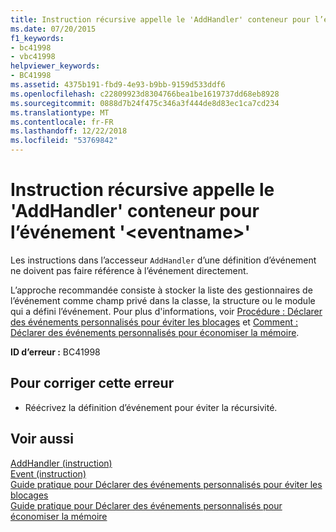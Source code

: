 ```yaml
---
title: Instruction récursive appelle le 'AddHandler' conteneur pour l’événement '&lt;eventname&gt;'
ms.date: 07/20/2015
f1_keywords:
- bc41998
- vbc41998
helpviewer_keywords:
- BC41998
ms.assetid: 4375b191-fbd9-4e93-b9bb-9159d533ddf6
ms.openlocfilehash: c22809923d8304766bea1be1619737dd68eb8928
ms.sourcegitcommit: 0888d7b24f475c346a3f444de8d83ec1ca7cd234
ms.translationtype: MT
ms.contentlocale: fr-FR
ms.lasthandoff: 12/22/2018
ms.locfileid: "53769842"
---
```

# <a name="statement-recursively-calls-the-containing-addhandler-for-event-lteventnamegt"></a>Instruction récursive appelle le 'AddHandler' conteneur pour l’événement '&lt;eventname&gt;'
Les instructions dans l’accesseur `AddHandler` d’une définition d’événement ne doivent pas faire référence à l’événement directement.  
  
 L’approche recommandée consiste à stocker la liste des gestionnaires de l’événement comme champ privé dans la classe, la structure ou le module qui a défini l’événement. Pour plus d'informations, voir [Procédure : Déclarer des événements personnalisés pour éviter les blocages](../../visual-basic/programming-guide/language-features/events/how-to-declare-custom-events-to-avoid-blocking.md) et [Comment : Déclarer des événements personnalisés pour économiser la mémoire](../../visual-basic/programming-guide/language-features/events/how-to-declare-custom-events-to-conserve-memory.md).  
  
 **ID d’erreur :** BC41998  
  
## <a name="to-correct-this-error"></a>Pour corriger cette erreur  
  
-   Réécrivez la définition d’événement pour éviter la récursivité.  
  
## <a name="see-also"></a>Voir aussi  
 [AddHandler (instruction)](~/docs/visual-basic/language-reference/statements/addhandler-statement.md)  
 [Event (instruction)](../../visual-basic/language-reference/statements/event-statement.md)  
 [Guide pratique pour Déclarer des événements personnalisés pour éviter les blocages](../../visual-basic/programming-guide/language-features/events/how-to-declare-custom-events-to-avoid-blocking.md)  
 [Guide pratique pour Déclarer des événements personnalisés pour économiser la mémoire](../../visual-basic/programming-guide/language-features/events/how-to-declare-custom-events-to-conserve-memory.md)
